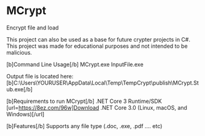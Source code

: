 # MCrypt
Encrypt file and load

This project can also be used as a base for future crypter projects in C#.
This project was made for educational purposes and not intended to be malicious.

[b]Command Line Usage[/b]
MCrypt.exe InputFile.exe

Output file is located here:
[b]C:\Users\YOURUSER\AppData\Local\Temp\TempCrypt\publish\MCrypt.Stub.exe[/b]

[b]Requirements to run MCrypt[/b]
.NET Core 3 Runtime/SDK [url=https://8ez.com/96w]Download .NET Core 3.0 (Linux, macOS, and Windows)[/url]

[b]Features[/b]
Supports any file type (.doc, .exe, .pdf .... etc)
